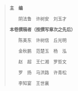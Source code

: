 <?xml version='1.0' encoding='utf-8'?>
<html xmlns="http://www.w3.org/1999/xhtml">
  <head>
    <title>中国古代文化史（插图本）（上下）</title>
    <link href="page-template.xpgt" rel="stylesheet" type="application/vnd.adobe-page-template+xml"/>
    <meta http-equiv="Content-Type" content="text/html; charset=utf-8"/>
  <link href="../stylesheet.css" rel="stylesheet" type="text/css"/>
<link href="../page_styles.css" rel="stylesheet" type="text/css"/>
</head>
  <body class="calibre">
<div class="calibre30" id="editors">
<blockquote class="calibre31">
<p class="noindent"><b class="calibre4">主　编</b></p>
<p class="noindent">　　阴法鲁　许树安　刘玉才</p>
<p class="noindent"><b class="calibre4">本卷撰稿者<span class="small">（按撰写章次之先后）</span></b></p>
<p class="noindent">　　陈美东　许树信　丘光明</p>
<p class="noindent">　　金秋鹏　范楚玉　杨　泓</p>
<p class="noindent">　　赵　超　王仁湘　罗哲文</p>
<p class="noindent">　　罗　扬　马洪路　许青松</p>
<p class="noindent">　　李知宴　王世襄</p>
</blockquote>
</div>
</body>
</html>
